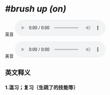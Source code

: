 # ***\#brush up (on)*** 
英音
<audio src="./media/Brush up (on)1_AAC.aac" controls="controls"></audio>

美音
<audio src="./media/Brush up(on)2_AAC.aac" controls="controls"></audio>



  

英文释义
---
### 1.**温习；复习（生疏了的技能等）**  


